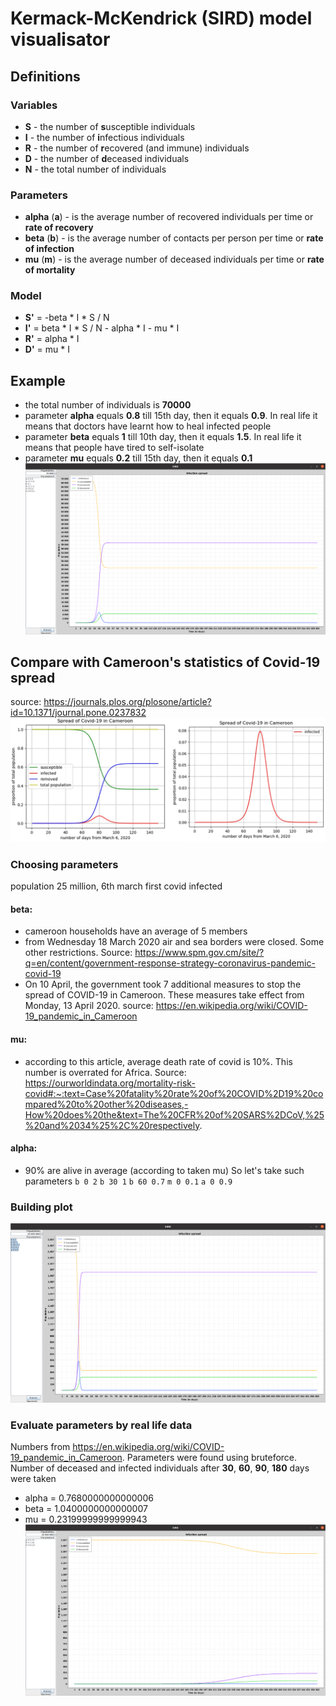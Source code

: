 # Kermack-McKendrick (SIRD) model visualisator
## Definitions
### Variables
- **S** - the number of **s**usceptible individuals
- **I** - the number of **i**nfectious individuals
- **R** - the number of **r**ecovered (and immune) individuals
- **D** - the number of **d**eceased individuals
- **N** - the total number of individuals
### Parameters
- **alpha** (**a**) - is the average number of recovered individuals per time or **rate of recovery**
- **beta** (**b**) - is the average number of contacts per person per time or **rate of infection**
- **mu** (**m**) - is the average number of deceased individuals per time or **rate of mortality**
### Model
- **S'** = -beta * I * S / N
- **I'** = beta * I * S / N  - alpha * I - mu * I
- **R'** =  alpha * I
- **D'** = mu * I
## Example
- the total number of individuals is **70000**
- parameter **alpha** equals **0.8** till 15th day, then it equals **0.9**. In real life it means that doctors have learnt
how to heal infected people
- parameter **beta** equals **1** till 10th day, then it equals **1.5**. In real life it means that people have tired to self-isolate
- parameter **mu** equals **0.2** till 15th day, then it equals **0.1**                     
![Image](img/testExample.png)

## Compare with Cameroon's statistics of Covid-19 spread
source: https://journals.plos.org/plosone/article?id=10.1371/journal.pone.0237832
![Cameroon](img/cameroon.png)
### Choosing parameters
population 25 million, 6th march first covid infected
#### beta: 
- cameroon households have an average of 5 members
- from Wednesday 18 March 2020 air and sea borders were closed. Some other restrictions. Source: https://www.spm.gov.cm/site/?q=en/content/government-response-strategy-coronavirus-pandemic-covid-19
- On 10 April, the government took 7 additional measures to stop the spread of COVID-19 in Cameroon. These measures take effect from Monday, 13 April 2020. source: https://en.wikipedia.org/wiki/COVID-19_pandemic_in_Cameroon
#### mu:
- according to this article, average death rate of covid is 10%. This number is overrated for Africa. Source: https://ourworldindata.org/mortality-risk-covid#:~:text=Case%20fatality%20rate%20of%20COVID%2D19%20compared%20to%20other%20diseases,-How%20does%20the&text=The%20CFR%20of%20SARS%2DCoV,%25%20and%2034%25%2C%20respectively.
#### alpha:
- 90% are alive in average (according to taken mu)
So let's take such parameters
 `b 0 2`
 `b 30 1`
 `b 60 0.7`
 `m 0 0.1`
 `a 0 0.9`
### Building plot
![cameroon_imagine](img/cameroon_imagine.png)
### Evaluate parameters by real life data
Numbers from https://en.wikipedia.org/wiki/COVID-19_pandemic_in_Cameroon. 
Parameters were found using bruteforce.
Number of deceased and infected individuals after **30**, **60**, **90**, **180** days were taken
- alpha = 0.7680000000000006
- beta = 1.0400000000000007
- mu = 0.23199999999999943
![Cameroon_real](img/cameroon_real.png)


  
